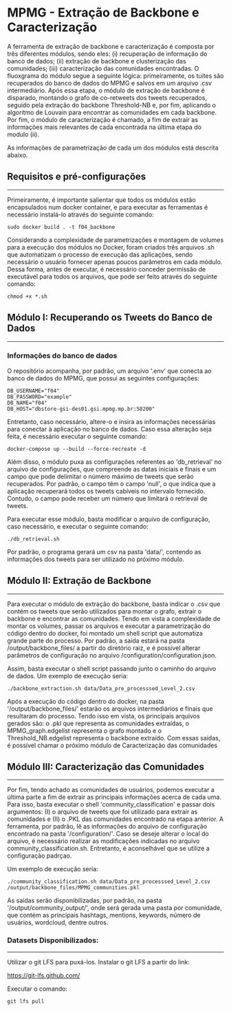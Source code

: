 # MPMG - Extração de Backbone e Caracterização

A ferramenta de extração de backbone e caracterização é composta por três diferentes módulos, sendo eles: (i) recuperação de informação do banco de dados; (ii) extração de backbone e clusterização das comunidades; (iii) caracterização das comunidades encontradas. O fluoxgrama do módulo segue a seguinte lógica: primeiramente, os tuítes são recuperados do banco de dados do MPMG e salvos em um arquivo .csv intermediário. Após essa etapa, o módulo de extração de backbone é disparado, montando o grafo de co-retweets dos tweets recuperados, seguido pela extração do backbone Threshold-NB e, por fim, aplicando o algoritmo de Louvain para encontrar as comunidades em cada backbone. Por fim, o módulo de caracterização é chamado, a fim de extrair as informações mais relevantes de cada encontrada na última etapa do modulo (ii). 

As informações de parametrização de cada um dos módulos está descrita abaixo.

## Requisitos e pré-configurações
-------------------------------------------------
Primeiramente, é importante salientar que todos os módulos estão encapsulados num docker container, e para executar as ferramentas é necessário instalá-lo através do seguinte comando:
```
sudo docker build . -t f04_backbone
```

Considerando a complexidade de parametrizações e montagem de volumes para a execução dos módulos no Docker, foram criados três arquivos .sh que automatizam o processo de execução das aplicações, sendo necessário o usuário fornecer apenas poucos parâmetros em cada módulo. Dessa forma, antes de executar, é necessário conceder permissão de executável para todos os arquivos, que pode ser feito através do seguinte comando:

```
chmod +x *.sh
```

## Módulo I: Recuperando os Tweets do Banco de Dados
----------------------------------------------------

### Informações do banco de dados

O repositório acompanha, por padrão, um arquivo '.env' que conecta ao banco de dados do MPMG, que possui as seguintes configurações:
```shell
DB_USERNAME="f04"
DB_PASSWORD="example" 
DB_NAME="f04" 
DB_HOST="dbstore-gsi-des01.gsi.mpmg.mp.br:58200"
```
Entretanto, caso necessário, altere-o e insira as informações necessárias para conectar à aplicação no banco de dados. Caso essa alteração seja feita, é necessário executar o seguinte comando:

```shell
docker-compose up --build --force-recreate -d
```

Além disso, o módulo puxa as configurações referentes ao 'db_retrieval' no arquivo de configurações, que compreende as datas iniciais e finais e um campo que pode delimitar o número máximo de tweets que serão recuperados. Por padrão, o campo têm o campo 'null', o que indica que a aplicação recuperará todos os tweets cabíveis no intervalo fornecido. Contudo, o campo pode receber um número que limitará o retrieval de tweets.

Para executar esse módulo, basta modificar o arquivo de configuração, caso necessário, e executar o seguinte comando:

```shell
./db_retrieval.sh
```
Por padrão, o programa gerará um csv na pasta 'data/', contendo as informações dos tweets para ser utilizado no próximo módulo.

## Módulo II: Extração de Backbone
---------------------------------------------------
Para executar o módulo de extração do backbone, basta indicar o .csv que contém os tweets que serão utilizados para montar o grafo, extrair o backbone e encontrar as comunidades. Tendo em vista a complexidade de montar os volumes, passar os arquivos e executar a parametrização do código dentro do docker, foi montado um shell script que automatiza grande parte do processo. Por padrão, a saída estará na pasta /output/backbone_files/ a partir do diretório raiz, e é possível alterar parâmetros de configuração no arquivo /configuration/configuration.json. 

Assim, basta executar o shell script passando junto o caminho do arquivo de dados. Um exemplo de execução seria:

```shell
./backbone_extraction.sh data/Data_pre_processsed_Level_2.csv
```

Após a execução do código dentro do docker, na pasta '/output/backbone_files/' estarão os arquivos intermediários e finais que resultaram do processo. Tendo isso em vista, os principais arquivos gerados são: o .pkl que representa as comunidades extraídas, o MPMG_graph.edgelist representa o grafo montado e o Threshold_NB.edgelist representa o backbone extraído. Com essas saídas, é possível chamar o próximo módulo de Caracterização das comunidades


## Módulo III: Caracterização das Comunidades
---------------------------------------------------
Por fim, tendo achado as comunidades de usuários, podemos executar a última parte a fim de extrair as principais informações acerca de cada uma. Para isso, basta executar o shell 'community_classification' e passar dois argumentos: (I) o arquivo de tweets que foi utilizado para extrair as comunidades e (II) o .PKL das comunidades encontrado na etapa anterior. A ferramenta, por padrão, lê as informações do arquivo de configuração encontrado na pasta '/configuration/'. Caso se deseje alterar o local do arquivo, é necessário realizar as modificações indicadas no arquivo community_classification.sh. Entretanto, é aconselhável que se utilize a configuração padrçao.

Um exemplo de execução seria:

```
./community_classification.sh data/Data_pre_processsed_Level_2.csv /output/backbone_files/MPMG_communities.pkl
```

As saídas serão disponibilizadas, por padrão, na pasta '/output/community_output/', onde será gerada uma pasta por comunidade, que contém as principais hashtags, mentions, keywords, número de usuários, wordcloud, dentre outros.


### Datasets Disponibilizados:
------------------------------

Utilizar o git LFS para puxá-los.
Instalar o git LFS a partir do link: 

https://git-lfs.github.com/

Executar o comando: 

```
git lfs pull
```

